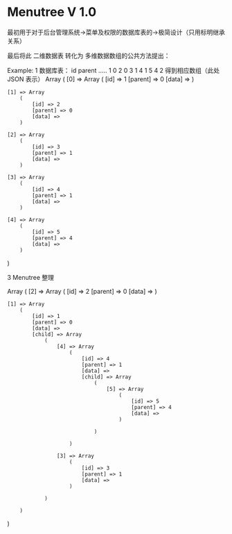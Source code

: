 # Menutree V 1.0

最初用于对于后台管理系统->菜单及权限的数据库表的->极简设计（只用标明继承关系）

最后将此 二维数据表 转化为 多维数据数组的公共方法提出：

Example:
1  数据库表：
   id    parent .....
    1       0
    2       0
    3       1
    4       1
    5       4
2   得到相应数组（此处 JSON 表示）
Array
(
    [0] => Array
        (
            [id] => 1
            [parent] => 0
            [data] => 
        )

    [1] => Array
        (
            [id] => 2
            [parent] => 0
            [data] => 
        )

    [2] => Array
        (
            [id] => 3
            [parent] => 1
            [data] => 
        )

    [3] => Array
        (
            [id] => 4
            [parent] => 1
            [data] => 
        )

    [4] => Array
        (
            [id] => 5
            [parent] => 4
            [data] => 
        )

)

3  Menutree 整理

Array
(
    [2] => Array
        (
            [id] => 2
            [parent] => 0
            [data] => 
        )

    [1] => Array
        (
            [id] => 1
            [parent] => 0
            [data] => 
            [child] => Array
                (
                    [4] => Array
                        (
                            [id] => 4
                            [parent] => 1
                            [data] => 
                            [child] => Array
                                (
                                    [5] => Array
                                        (
                                            [id] => 5
                                            [parent] => 4
                                            [data] => 
                                        )

                                )

                        )

                    [3] => Array
                        (
                            [id] => 3
                            [parent] => 1
                            [data] => 
                        )

                )

        )

)

  
